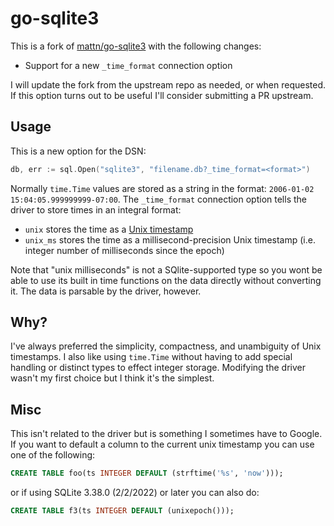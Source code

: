# go-sqlite3

This is a fork of [mattn/go-sqlite3](https://github.com/mattn/go-sqlite3) with the following changes:

- Support for a new `_time_format` connection option

I will update the fork from the upstream repo as needed, or when requested. If this option turns out to be
useful I'll consider submitting a PR upstream.

## Usage

This is a new option for the DSN:

```go
db, err := sql.Open("sqlite3", "filename.db?_time_format=<format>")
```

Normally `time.Time` values are stored as a string in the format: `2006-01-02 15:04:05.999999999-07:00`.
The `_time_format` connection option tells the driver to store times in an integral format:

- `unix` stores the time as a [Unix timestamp](https://en.wikipedia.org/wiki/Unix_time)
- `unix_ms` stores the time as a millisecond-precision Unix timestamp (i.e. integer number of milliseconds since the epoch)

Note that "unix milliseconds" is not a SQlite-supported type so you wont be able to use its built in time functions on the data directly without converting it. The data is parsable by the driver, however.

## Why?

I've always preferred the simplicity, compactness, and unambiguity of Unix timestamps. I also like using `time.Time` without having to add special handling or distinct types to effect integer storage. Modifying the driver wasn't my first choice but I think it's the simplest.

## Misc

This isn't related to the driver but is something I sometimes have to Google. If you want to default a column to the current unix timestamp you can use one of the following:

```sql
CREATE TABLE foo(ts INTEGER DEFAULT (strftime('%s', 'now')));
```

or if using SQLite 3.38.0 (2/2/2022) or later you can also do:

```sql
CREATE TABLE f3(ts INTEGER DEFAULT (unixepoch()));
```
